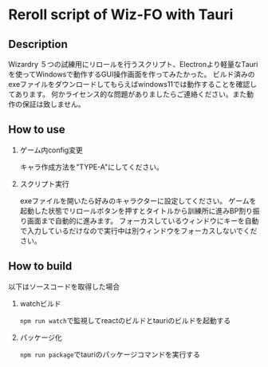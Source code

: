 # Reroll script of Wiz-FO with Tauri

## Description

Wizardry ５つの試練用にリロールを行うスクリプト、Electronより軽量なTauriを使ってWindowsで動作するGUI操作画面を作ってみたかった。
ビルド済みのexeファイルをダウンロードしてもらえばwindows11では動作することを確認してあります。
何かライセンス的な問題がありましたらご連絡ください。また動作の保証は致しません。

## How to use

1. ゲーム内config変更

    キャラ作成方法を"TYPE-A"にしてください。

2. スクリプト実行

    exeファイルを開いたら好みのキャラクターに設定してください。
    ゲームを起動した状態でリロールボタンを押すとタイトルから訓練所に進みBP割り振り画面まで自動的に進みます。
    フォーカスしているウィンドウにキーを自動で入力しているだけなので実行中は別ウィンドウをフォーカスしないでください。

## How to build

以下はソースコードを取得した場合

1. watchビルド

    `npm run watch`で監視してreactのビルドとtauriのビルドを起動する

1. パッケージ化

    `npm run package`でtauriのパッケージコマンドを実行する
